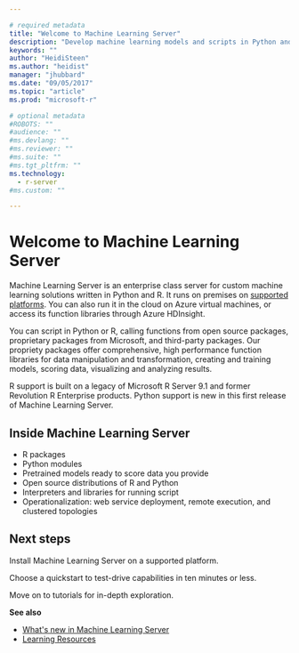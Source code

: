 ```yaml
---

# required metadata
title: "Welcome to Machine Learning Server"
description: "Develop machine learning models and scripts in Python and R for on-prem deployment behind the firewall. Microsoft R Server and Python packages and interpreters are included."
keywords: ""
author: "HeidiSteen"
ms.author: "heidist"
manager: "jhubbard"
ms.date: "09/05/2017"
ms.topic: "article"
ms.prod: "microsoft-r"

# optional metadata
#ROBOTS: ""
#audience: ""
#ms.devlang: ""
#ms.reviewer: ""
#ms.suite: ""
#ms.tgt_pltfrm: ""
ms.technology:
  - r-server
#ms.custom: ""

---
```


# Welcome to Machine Learning Server

Machine Learning Server is an enterprise class server for custom machine learning solutions written in Python and R. It runs on premises on [supported platforms](install/r-server-install-supported-platforms.md). You can also run it in the cloud on Azure virtual machines, or access its function libraries through Azure HDInsight.

You can script in Python or R, calling functions from open source packages, proprietary packages from Microsoft, and third-party packages. Our propriety packages offer comprehensive, high performance function libraries for data manipulation and transformation, creating and training models, scoring data, visualizing and analyzing results.

R support is built on a legacy of Microsoft R Server 9.1 and former Revolution R Enterprise products. Python support is new in this first release of Machine Learning Server. 

## Inside Machine Learning Server

+ R packages
+ Python modules
+ Pretrained models ready to score data you provide
+ Open source distributions of R and Python
+ Interpreters and libraries for running script
+ Operationalization: web service deployment, remote execution, and clustered topologies

## Next steps

Install Machine Learning Server on a supported platform. 

Choose a quickstart to test-drive capabilities in ten minutes or less.

Move on to tutorials for in-depth exploration.


**See also**

+ [What's new in Machine Learning Server](whats-new-in-machine-learning-server.md)
+ [Learning Resources](resources-more.md)
